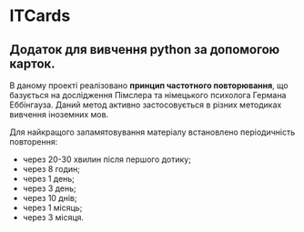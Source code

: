 # ITCards

## Додаток для вивчення python за допомогою карток.

В даному проекті реалізовано **принцип частотного повторювання**, що базується на дослідження Пімслера та німецького психолога Германа Еббінгауза.
Даний метод активно застосовується в різних методиках вивчення іноземних мов.

Для найкращого запамятовування матеріалу встановлено періодичність повторення:

* через 20-30 хвилин після першого дотику;
* через 8 годин;
* через 1 день;
* через 3 день;
* через 10 днів;
* через 1 місяць;
* через 3 місяця.




